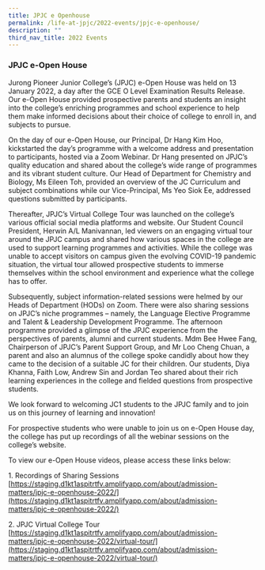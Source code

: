 ```yaml
---
title: JPJC e Openhouse
permalink: /life-at-jpjc/2022-events/jpjc-e-openhouse/
description: ""
third_nav_title: 2022 Events
---
```

### **JPJC e-Open House**
Jurong Pioneer Junior College’s (JPJC) e-Open House was held on 13 January 2022, a day after the GCE O Level Examination Results Release. Our e-Open House provided prospective parents and students an insight into the college’s enriching programmes and school experience to help them make informed decisions about their choice of college to enroll in, and subjects to pursue.

On the day of our e-Open House, our Principal, Dr Hang Kim Hoo, kickstarted the day’s programme with a welcome address and presentation to participants, hosted via a Zoom Webinar. Dr Hang presented on JPJC’s quality education and shared about the college’s wide range of programmes and its vibrant student culture. Our Head of Department for Chemistry and Biology, Ms Eileen Toh, provided an overview of the JC Curriculum and subject combinations while our Vice-Principal, Ms Yeo Siok Ee, addressed questions submitted by participants.

Thereafter, JPJC’s Virtual College Tour was launched on the college’s various official social media platforms and website. Our Student Council President, Herwin A/L Manivannan, led viewers on an engaging virtual tour around the JPJC campus and shared how various spaces in the college are used to support learning programmes and activities. While the college was unable to accept visitors on campus given the evolving COVID-19 pandemic situation, the virtual tour allowed prospective students to immerse themselves within the school environment and experience what the college has to offer.

Subsequently, subject information-related sessions were helmed by our Heads of Department (HODs) on Zoom. There were also sharing sessions on JPJC’s niche programmes – namely, the Language Elective Programme and Talent & Leadership Development Programme. The afternoon programme provided a glimpse of the JPJC experience from the perspectives of parents, alumni and current students. Mdm Bee Hwee Fang, Chairperson of JPJC’s Parent Support Group, and Mr Loo Cheng Chuan, a parent and also an alumnus of the college spoke candidly about how they came to the decision of a suitable JC for their children. Our students, Diya Khanna, Faith Low, Andrew Sin and Jordan Teo shared about their rich learning experiences in the college and fielded questions from prospective students.

We look forward to welcoming JC1 students to the JPJC family and to join us on this journey of learning and innovation!

For prospective students who were unable to join us on e-Open House day, the college has put up recordings of all the webinar sessions on the college’s website.

To view our e-Open House videos, please access these links below:

1\.  Recordings of Sharing Sessions<br>
[https://staging.d1kt1aspitrtfv.amplifyapp.com/about/admission-matters/jpjc-e-openhouse-2022/](https://staging.d1kt1aspitrtfv.amplifyapp.com/about/admission-matters/jpjc-e-openhouse-2022/)

2\.  JPJC Virtual College Tour<br>
[https://staging.d1kt1aspitrtfv.amplifyapp.com/about/admission-matters/jpjc-e-openhouse-2022/virtual-tour/](https://staging.d1kt1aspitrtfv.amplifyapp.com/about/admission-matters/jpjc-e-openhouse-2022/virtual-tour/)